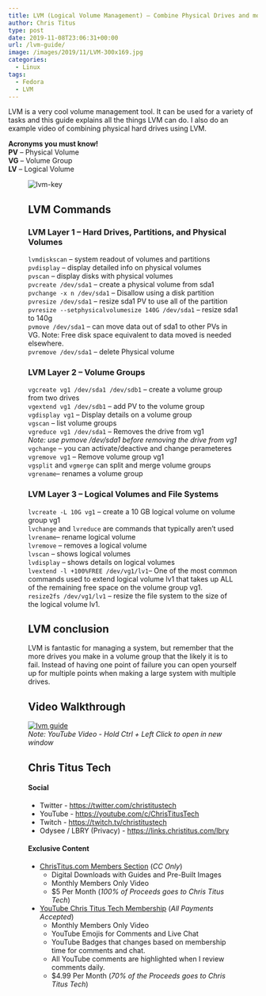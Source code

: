 ```yaml
---
title: LVM (Logical Volume Management) – Combine Physical Drives and more!
author: Chris Titus
type: post
date: 2019-11-08T23:06:31+00:00
url: /lvm-guide/
image: /images/2019/11/LVM-300x169.jpg
categories:
  - Linux
tags:
  - Fedora
  - LVM
---
```

LVM is a very cool volume management tool. It can be used for a variety of tasks and this guide explains all the things LVM can do. I also do an example video of combining physical hard drives using LVM. <!--more-->

**Acronyms you must know!**  
**PV** &#8211; Physical Volume  
**VG** &#8211; Volume Group  
**LV** &#8211; Logical Volume<figure class="wp-block-image">

![lvm-key](/images/2019/11/lvm-key.jpeg) 

## LVM Commands

### LVM Layer 1 &#8211; Hard Drives, Partitions, and Physical Volumes

`lvmdiskscan` &#8211; system readout of volumes and partitions  
`pvdisplay` &#8211; display detailed info on physical volumes  
`pvscan` &#8211; display disks with physical volumes  
`pvcreate /dev/sda1` &#8211; create a physical volume from sda1  
`pvchange -x n /dev/sda1` &#8211; Disallow using a disk partition  
`pvresize /dev/sda1` &#8211; resize sda1 PV to use all of the partition  
`pvresize --setphysicalvolumesize 140G /dev/sda1` &#8211; resize sda1 to 140g  
`pvmove /dev/sda1` &#8211; can move data out of sda1 to other PVs in VG. Note: Free disk space equivalent to data moved is needed elsewhere.   
`pvremove /dev/sda1` &#8211; delete Physical volume

### LVM Layer 2 &#8211; Volume Groups

`vgcreate vg1 /dev/sda1 /dev/sdb1` &#8211; create a volume group from two drives  
`vgextend vg1 /dev/sdb1` &#8211; add PV to the volume group  
`vgdisplay vg1` &#8211; Display details on a volume group  
`vgscan` &#8211; list volume groups  
`vgreduce vg1 /dev/sda1` &#8211; Removes the drive from vg1  
_Note: use pvmove /dev/sda1 before removing the drive from vg1_  
`vgchange` &#8211; you can activate/deactive and change perameteres  
`vgremove vg1` &#8211; Remove volume group vg1  
`vgsplit` and `vgmerge` can split and merge volume groups  
`vgrename`&#8211; renames a volume group

### LVM Layer 3 &#8211; Logical Volumes and File Systems

`lvcreate -L 10G vg1` &#8211; create a 10 GB logical volume on volume group vg1  
`lvchange` and `lvreduce` are commands that typically aren&#8217;t used  
`lvrename`&#8211; rename logical volume  
`lvremove` &#8211; removes a logical volume  
`lvscan` &#8211; shows logical volumes  
`lvdisplay` &#8211; shows details on logical volumes  
`lvextend -l +100%FREE /dev/vg1/lv1`&#8211; One of the most common commands used to extend logical volume lv1 that takes up ALL of the remaining free space on the volume group vg1.  
`resize2fs /dev/vg1/lv1` &#8211; resize the file system to the size of the logical volume lv1. 

## LVM conclusion

LVM is fantastic for managing a system, but remember that the more drives you make in a volume group that the likely it is to fail. Instead of having one point of failure you can open yourself up for multiple points when making a large system with multiple drives. 

## Video Walkthrough
[![lvm guide](https://img.youtube.com/vi/scMkYQxBtJ4/0.jpg)](https://www.youtube.com/watch?v=scMkYQxBtJ4)  
_Note: YouTube Video - Hold Ctrl + Left Click to open in new window_

## Chris Titus Tech

#### Social

- Twitter - <https://twitter.com/christitustech>
- YouTube - <https://youtube.com/c/ChrisTitusTech>
- Twitch - <https://twitch.tv/christitustech>
- Odysee / LBRY (Privacy) - <https://links.christitus.com/lbry>

#### Exclusive Content

- [ChrisTitus.com Members Section][1] (_CC Only_)
  - Digital Downloads with Guides and Pre-Built Images
  - Monthly Members Only Video
  - $5 Per Month (_100% of Proceeds goes to Chris Titus Tech_)
- [YouTube Chris Titus Tech Membership][2] (_All Payments Accepted_)
  - Monthly Members Only Video
  - YouTube Emojis for Comments and Live Chat
  - YouTube Badges that changes based on membership time for comments and chat.
  - All YouTube comments are highlighted when I review comments daily. 
  - $4.99 Per Month (_70% of the Proceeds goes to Chris Titus Tech_)

 [1]: https://portal.christitus.com
 [2]: https://links.christitus.com/join